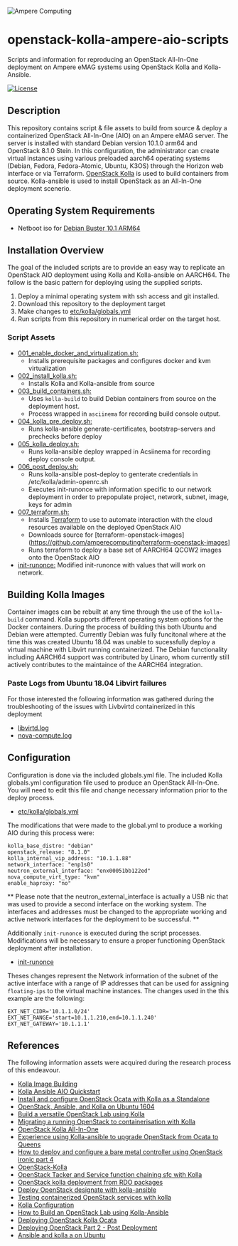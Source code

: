 ![Ampere Computing](https://avatars2.githubusercontent.com/u/34519842?s=400&u=1d29afaac44f477cbb0226139ec83f73faefe154&v=4)

# openstack-kolla-ampere-aio-scripts

Scripts and information for reproducing an OpenStack All-In-One deployment on Ampere eMAG systems using OpenStack Kolla and Kolla-Ansible.

[![License](https://img.shields.io/badge/License-Apache%202.0-blue.svg)](https://opensource.org/licenses/Apache-2.0)

## Description

This repository contains script & file assets to build from source & deploy a containerized OpenStack All-In-One (AIO) on an Ampere eMAG server. The server is installed with standard Debian version 10.1.0 arm64 and OpenStack 8.1.0 Stein. In this configuration, the administrator can create virtual instances using various preloaded aarch64 operating systems (Debian, Fedora, Fedora-Atomic, Ubuntu, K3OS) through the Horizon web interface or via Terraform.
[OpenStack Kolla](https://opendev.org/openstack/kolla) is used to build containers from source. Kolla-ansible is used to install OpenStack as an All-In-One deployment scenerio.

<script  id="asciicast-276985" src="https://asciinema.org/a/276985.js" async data-autoplay="true" data-size="small" data-speed="2"></script>

## Operating System Requirements

* Netboot iso for [Debian Buster 10.1 ARM64](https://gensho.ftp.acc.umu.se/mirror/cdimage/release/10.1.0/arm64/iso-cd/debian-10.1.0-arm64-netinst.iso)

## Installation Overview

The goal of the included scripts are to provide an easy way to replicate an OpenStack AIO deployment using Kolla and Kolla-ansible on AARCH64.
The follow is the basic pattern for deploying using the supplied scripts.

1. Deploy a minimal operating system with ssh access and git installed.
1. Download this repository to the deployment target
1. Make changes to [etc/kolla/globals.yml](etc/kolla/globals.yml)
1. Run scripts from this repository in numerical order on the target host.

### Script Assets

* [001_enable_docker_and_virtualization.sh:](001_enable_docker_and_virtualization.sh)
  * Installs prerequisite packages and configures docker and kvm virtualization
* [002_install_kolla.sh:](002_install_kolla.sh)
  * Installs Kolla and Kolla-ansible from source
* [003_build_containers.sh:](003_build_containers.sh)
  * Uses `kolla-build` to build Debian containers from source on the deployment host.
  * Process wrapped in `asciinema` for recording build console output.
* [004_kolla_pre_deploy.sh:](004_kolla_pre_deploy.sh)
  * Runs kolla-ansible generate-certificates, bootstrap-servers and prechecks before deploy
* [005_kolla_deploy.sh:](005_kolla_deploy.sh)
  * Runs kolla-ansible deploy wrapped in Acsiinema for recording deploy console output.
* [006_post_deploy.sh:](006_post_deploy.sh)
  * Runs kolla-ansible post-deploy to genterate credentials in /etc/kolla/admin-openrc.sh
  * Executes init-runonce with information specific to our network deployment in order to prepopulate project, network, subnet, image, keys for admin
* [007_terraform.sh:](007_terraform.sh)
  * Installs [Terraform](https://terraform.io) to use to automate interaction with the cloud resources available on the deployed OpenStack AIO
  * Downloads source for [terraform-openstack-images](https://github.com/amperecomputing/terraform-openstack-images]
  * Runs terraform to deploy a base set of AARCH64 QCOW2 images onto the OpenStack AIO
* [init-runonce:](init-runonce) Modified init-runonce with values that will work on network.


## Building Kolla Images

Container images can be rebuilt at any time through the use of the `kolla-build` command.
Kolla supports different operating system options for the Docker containers.
During the process of building this both Ubuntu and Debian were attempted.
Currently Debian was fully funcitonal where at the time this was created Ubuntu 18.04 was unable to sucessfully deploy a virtual machine with Libvirt running containerized.
The Debian functionality including AARCH64 support was contributed by Linaro, whom currently still actively contributes to the maintaince of the AARCH64 integration.

###  Paste Logs from Ubuntu 18.04 Libvirt failures

For those interested the following information was gathered during the troubleshooting of the issues with Livbvirtd containerized in this deployment

  * [libvirtd.log](http://paste.openstack.org/show/781097/)
  * [nova-compute.log](http://paste.openstack.org/show/781098/)

## Configuration 

Configuration is done via the included globals.yml file.
The included Kolla globals.yml configuration file used to produce an OpenStack All-In-One.
You will need to edit this file and change necessary information prior to the deploy process.

* [etc/kolla/globals.yml](etc/kolla/globals.yml)

The modifications that were made to the global.yml to produce a working AIO during this process were:

```
kolla_base_distro: "debian"
openstack_release: "8.1.0"
kolla_internal_vip_address: "10.1.1.88"
network_interface: "enp1s0"
neutron_external_interface: "enx00051bb122ed"
nova_compute_virt_type: "kvm"
enable_haproxy: "no"
```

** Please note that the neutron_external_interface is actually a USB nic that was used to provide a second interface on the working system.   The interfaces and addresses  must be changed to the appropriate working and active network interfaces for the deployment to be successful. **

Additionally `init-runonce` is executed during the script processes.  Modifications will be necessary to ensure a proper functioning OpenStack deployment after installation.

* [init-runonce](init-runonce)

Theses changes represent the Network information of the subnet of the active interface with a range of IP addresses that can be used for assigning `floating-ips` to the virtual machine instances.  The changes used in the this example are the following:

```
EXT_NET_CIDR='10.1.1.0/24'
EXT_NET_RANGE='start=10.1.1.210,end=10.1.1.240'
EXT_NET_GATEWAY='10.1.1.1'
```
## References

The following information assets were acquired during the research process of this endeavour.

* [Kolla Image Building](https://docs.openstack.org/kolla/latest/admin/image-building.html)
* [Kolla Ansible AIO Quickstart](https://docs.openstack.org/openstack-ansible/latest/user/aio/quickstart.html)
* [Install and configure OpenStack Ocata with Kolla as a Standalone](https://blog.inkubate.io/install-and-configure-openstack-ocata-with-kolla-as-a-standalone)
* [OpenStack, Ansible, and Kolla on Ubuntu 1604](https://elatov.github.io/2018/01/openstack-ansible-and-kolla-on-ubuntu-1604/)
* [Build a versatile OpenStack Lab using Kolla](https://www.linuxjournal.com/content/build-versatile-openstack-lab-kolla)
* [Migrating a running OpenStack to containerisation with Kolla](https://www.stackhpc.com/migrating-to-kolla.html)
* [OpenStack Kolla All-In-One](https://www.openstackfaq.com/openstack-kolla-all-in-one/)
* [Experience using Kolla-ansible to upgrade OpenStack from Ocata to Queens](https://blog.zhaw.ch/icclab/experience-using-kolla-ansible-to-upgrade-openstack-from-ocata-to-queens/)
* [How to deploy and configure a bare metal controller using OpenStack ironic part 4](https://software.intel.com/en-us/blogs/2017/04/19/how-to-configure-and-deploy-a-bare-metal-controller-using-openstack-ironic-part-4)
* [OpenStack-Kolla](https://shreddedbacon.com/post/openstack-kolla/)
* [OpenStack Tacker and Service function chaining sfc with Kolla](https://egonzalez.org/docs/build/html/2017-08-28-openstack-tacker-and-service-function-chaining-sfc-with-kolla.html)
* [OpenStack kolla deployment from RDO packages](https://egonzalez.org/docs/build/html/2016-04-24-openstack-kolla-deployment-from-rdo-packages.html)
* [Deploy OpenStack designate with kolla-ansible](https://egonzalez.org/docs/build/html/2017-02-22-deploy-openstack-designate-with-kolla-ansible.html)
* [Testing containerized OpenStack services with kolla](http://jaormx.github.io/2017/testing-containerized-openstack-services-with-kolla/)
* [Kolla Configuration](https://storage.gra1.cloud.ovh.net/v1/AUTH_dcaab5e32b234d56b626f72581e3644c/logs_46/676646/1/gate/openstack-tox-docs/a912ea4/html/configuration/kolla.html)
* [How to Build an OpenStack Lab using Kolla-Ansible](https://www.packetflow.co.uk/openstack-installation-via-kolla-anisble/)
* [Deploying OpenStack Kolla Ocata](https://jamesbenson.weebly.com/blog/deploying-openstack-kolla-ocata)
* [Deploying OpenStack Part 2 - Post Deployment](https://jamesbenson.weebly.com/blog/deploying-openstack-part-2-post-deployment)
* [Ansible and kolla a on Ubuntu](https://elatov.github.io/2018/01/openstack-ansible-and-kolla-on-ubuntu-1604/)
